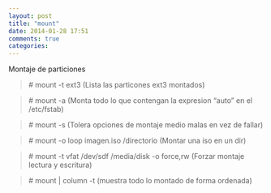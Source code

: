 ```yaml
---
layout: post
title: "mount"
date: 2014-01-28 17:51
comments: true
categories: 
---
```

Montaje de particiones 

>\# mount -t ext3      (Lista las particones ext3 montados) 

>\# mount -a       (Monta todo lo que contengan la expresion  “auto” en el /etc/fstab) 

>\# mount -s       (Tolera opciones de montaje medio malas en vez de fallar) 

>\# mount -o loop imagen.iso /directorio     (Montar una iso en un dir) 

>\# mount -t vfat /dev/sdf /media/disk -o force,rw   (Forzar montaje lectura y escritura) 

>\# mount | column -t  (muestra todo lo montado de forma ordenada)

